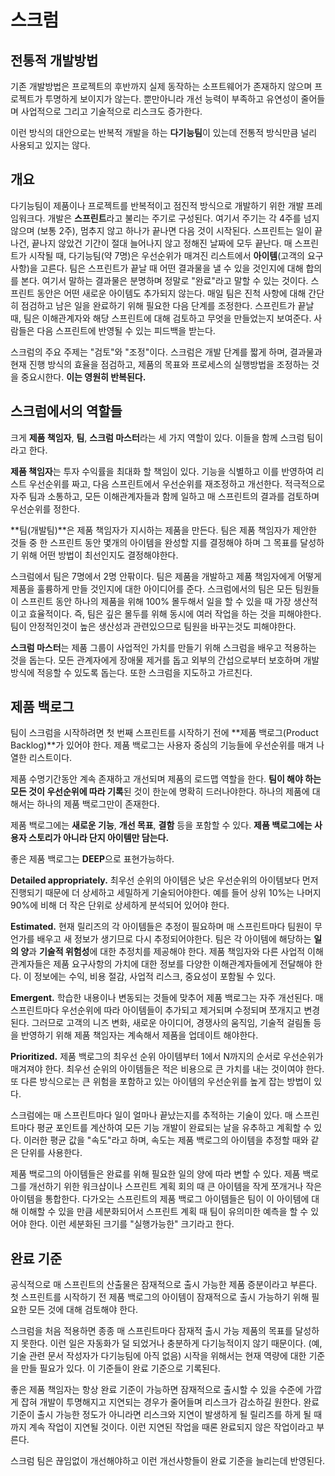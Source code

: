 # 스크럼



## 전통적 개발방법

기존 개발방법은 프로젝트의 후반까지 실제 동작하는 소프트웨어가 존재하지 않으며 프로젝트가 투명하게 보이지가 않는다. 뿐만아니라 개선 능력이 부족하고 유연성이 줄어들며 사업적으로 그리고 기술적으로 리스크도 증가한다.

이런 방식의 대안으로는 반복적 개발을 하는 **다기능팀**이 있는데 전통적 방식만큼 널리 사용되고 있지는 않다.



## 개요

다기능팀이 제품이나 프로젝트를 반복적이고 점진적 방식으로 개발하기 위한 개발 프레임워크다. 개발은 **스프린트**라고 불리는 주기로 구성된다. 여기서 주기는 각 4주를 넘지 않으며 (보통 2주), 멈추지 않고 하나가 끝나면 다음 것이 시작된다. 스프린트는 일이 끝나건, 끝나지 않았건 기간이 절대 늘어나지 않고 정해진 날짜에 모두 끝난다. 매 스프린트가 시작될 때, 다기능팀(약 7명)은 우선순위가 매겨진 리스트에서 **아이템**(고객의 요구사항)을 고른다. 팀은 스프린트가 끝날 때 어떤 결과물을 낼 수 있을 것인지에 대해 합의를 본다. 여기서 말하는 결과물은 분명하며 정말로 "완료"라고 말할 수 있는 것이다. 스프린트 동안은 어떤 새로운 아이템도 추가되지 않는다.  매일 팀은 진척 사항에 대해 간단히 점검하고 남은 일을 완료하기 위해 필요한 다음 단계를 조정한다. 스프린트가 끝날 때, 팀은 이해관계자와 해당 스프린트에 대해 검토하고 무엇을 만들었는지 보여준다. 사람들은 다음 스프린트에 반영될 수 있는 피드백을 받는다. 

스크럼의 주요 주제는 "검토"와 "조정"이다. 스크럼은 개발 단계를 짧게 하며, 결과물과 현재 진행 방식의 효율을 점검하고, 제품의 목표와 프로세스의 실행방법을 조정하는 것을 중요시한다. **이는 영원히 반복된다.**



## 스크럼에서의 역할들

크게 **제품 책임자**, **팀**, **스크럼 마스터**라는 세 가지 역할이 있다. 이들을 함께 스크럼 팀이라고 한다.

**제품 책임자**는 투자 수익률을 최대화 할 책임이 있다. 기능을 식별하고 이를 반영하여 리스트 우선순위를 짜고, 다음 스프린트에서 우선순위를 재조정하고 개선한다. 적극적으로 자주 팀과 소통하고, 모든 이해관계자들과 함께 일하고 매 스프린트의 결과를 검토하며 우선순위를 정한다.

**팀(개발팀)**은 제품 책임자가 지시하는 제품을 만든다. 팀은 제품 책임자가 제안한 것들 중 한 스프린트 동안 몇개의 아이템을 완성할 지를 결정해야 하며 그 목표를 달성하기 위해 어떤 방법이 최선인지도 결정해야한다.

스크럼에서 팀은 7명에서 2명 안팎이다. 팀은 제품을 개발하고 제품 책임자에게 어떻게 제품을 훌륭하게 만들 것인지에 대한 아이디어를 준다. 스크럼에서의 팀은 모든 팀원들이 스프린트 동안 하나의 제품을 위해 100% 몰두해서 일을 할 수 있을 때 가장 생산적이고 효율적이다. 즉, 팀은 깊은 몰두를 위해 동시에 여러 작업을 하는 것을 피해야한다. 팀이 안정적인것이 높은 생산성과 관련있으므로 팀원을 바꾸는것도 피해야한다.

**스크럼 마스터**는 제품 그룹이 사업적인 가치를 만들기 위해 스크럼을 배우고 적용하는 것을 돕는다. 모든 관계자에게 장애물 제거를 돕고 외부의 간섭으로부터 보호하며 개발방식에 적응할 수 있도록 돕는다. 또한 스크럼을 지도하고 가르친다.



## 제품 백로그

팀이 스크럼을 시작하려면 첫 번째 스프린트를 시작하기 전에 **제품 백로그(Product Backlog)**가 있어야 한다. 제품 백로그는 사용자 중심의 기능들에 우선순위를 매겨 나열한 리스트이다.

제품 수명기간동안 계속 존재하고 개선되며 제품의 로드맵 역할을 한다. **팀이 해야 하는 모든 것이 우선순위에 따라 기록**된 것이 한눈에 명확히 드러나야한다. 하나의 제품에 대해서는 하나의 제품 백로그만이 존재한다.

제품 백로그에는 **새로운 기능**, **개선 목표**, **결함** 등을 포함할 수 있다. **제품 백로그에는 사용자 스토리가 아니라 단지 아이템만 담는다.**

좋은 제품 백로그는 **DEEP**으로 표현가능하다.

**Detailed appropriately.** 최우선 순위의 아이템은 낮은 우선순위의 아이템보다 먼저 진행되기 때문에 더 상세하고 세밀하게 기술되어야한다. 예를 들어 상위 10%는 나머지 90%에 비해 더 작은 단위로 상세하게 분석되어 있어야 한다.

**Estimated.** 현재 릴리즈의 각 아이템들은 추정이 필요하며 매 스프린트마다 팀원이 무언가를 배우고 새 정보가 생기므로 다시 추정되어야한다. 팀은 각 아이템에 해당하는 **일의 양**과 **기술적 위험성**에 대한 추정치를 제공해야 한다. 제품 책임자와 다른 사업적 이해관계자들은 제품 요구사항의 가치에 대한 정보를 다양한 이해관계자들에게 전달해야 한다. 이 정보에는 수익, 비용 절감, 사업적 리스크, 중요성이 포함될 수 있다.

**Emergent.** 학습한 내용이나 변동되는 것들에 맞추어 제품 백로그는 자주 개선된다. 매 스프린트마다 우선순위에 따라 아이템들이 추가되고 제거되며 수정되며 쪼개지고 변경된다. 그러므로 고객의 니즈 변화, 새로운 아이디어, 경쟁사의 움직임, 기술적 걸림돌 등을 반영하기 위해 제품 책임자는 계속해서 제품을 업데이트 해야한다.

**Prioritized.** 제품 백로그의 최우선 순위 아이템부터 1에서 N까지의 순서로 우선순위가 매겨져야 한다. 최우선 순위의 아이템들은 적은 비용으로 큰 가치를 내는 것이여야 한다. 또 다른 방식으로는 큰 위험을 포함하고 있는 아이템의 우선순위를 높게 잡는 방법이 있다.

스크럼에는 매 스프린트마다 일이 얼마나 끝났는지를 추적하는 기술이 있다. 매 스프린트마다 평균 포인트를 계산하여 모든 기능 개발이 완료되는 날을 유추하고 계획할 수 있다. 이러한 평균 값을 "속도"라고 하며, 속도는 제품 백로그의 아이템을 추정할 때와 같은 단위를 사용한다.

제품 백로그의 아이템들은 완료를 위해 필요한 일의 양에 따라 변할 수 있다. 제품 백로그를 개선하기 위한 워크샵이나 스프린트 계획 회의 때 큰 아이템을 작게 쪼개거나 작은 아이템을 통합한다. 다가오는 스프린트의 제품 백로그 아이템들은 팀이 이 아이템에 대해 이해할 수 있을 만큼 세분화되어서 스프린트 계획 때 팀이 유의미한 예측을 할 수 있어야 한다. 이런 세분화된 크기를 "실행가능한" 크기라고 한다.



## 완료 기준

공식적으로 매 스프린트의 산출물은 잠재적으로 출시 가능한 제품 증분이라고 부른다. 첫 스프린트를 시작하기 전 제품 백로그의 아이템이 잠재적으로 출시 가능하기 위해 필요한 모든 것에 대해 검토해야 한다.

스크럼을 처음 적용하면 종종 매 스프린트마다 잠재적 출시 가능 제품의 목표를 달성하지 못한다. 이런 일은 자동화가 덜 되었거나 충분하게 다기능적이지 않기 때문이다. (예, 기술 관련 문서 작성자가 다기능팀에 아직 없음) 시작을 위해서는 현재 역량에 대한 기준을 만들 필요가 있다. 이 기준들이 완료 기준으로 기록된다.

좋은 제품 책임자는 항상 완료 기준이 가능하면 잠재적으로 출시할 수 있을 수준에 가깝게 잡혀 개발이 투명해지고 지연되는 경우가 줄어들며 리스크가 감소하길 원한다. 완료기준이 출시 가능한 정도가 아니라면 리스크와 지연이 발생하게 될 릴리즈를 하게 될 때까지 계속 작업이 지연될 것이다. 이런 지연된 작업을 때론 완료되지 않은 작업이라고 부른다.

스크럼 팀은 끊임없이 개선해야하고 이런 개선사항들이 완료 기준을 늘리는데 반영된다.